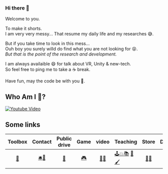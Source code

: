 ### Hi there 👋
Welcome to you.    

To make it shorts.  
I am very very messy...
That resume my daily life and my researches 😅.  

But if you take time to look in this mess...    
Ouh boy you surely willd do find what you are not looking for 😝.  
_But that is the point of the research and development._


I am always availaible 😄 for talk about VR, Unity & new-tech.    
So feel free to ping me to take a ☕ break.    

Have fun, may the code be with you 🍻.

## Who Am I  🤔?
[![Youtube Video](http://img.youtube.com/vi/SElpOHKeGSg/maxresdefault.jpg)](https://www.youtube.com/watch?v=SElpOHKeGSg)

## Some links
|Toolbox | Contact | Public drive | Game |video| Teaching | Store | Donation |
|:---: | :---: | :---: | :---: | :---: |-| :---: | :---: |
|[🧰]( https://eloistree.page.link/toolbox) | [🛎💬](https://eloistree.page.link/discord)| [📁](https://eloistree.page.link/publicstorage) | [🎮](https://eloistree.page.link/game) |[🔨](https://www.youtube.com/channel/UCNF9z7L6bfkodhNWvnY5lsg)[🧪](https://eloistree.page.link/video)|[🕹️](https://eloistree.page.link/unity)[💥](https://github.com/EloiStree/HelloRemoteFirework/wiki)[📚](https://eloistree.page.link/teaching) [🥽](https://eloistree.page.link/vr)[🖌️](https://eloistree.page.link/paintingjam) | [🥽](https://eloistree.page.link/sidequest)[📱](https://eloistree.page.link/playstore)  | [☕&🍻](https://eloistree.page.link/donation)|

